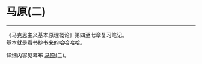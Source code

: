 # 马原(二)
***
《马克思主义基本原理概论》第四至七章复习笔记。  
基本就是看书抄书来的哈哈哈哈。

详细内容见幕布 [马原(二)](https://www.mubucm.com/doc/49szT2bcPe)。